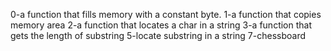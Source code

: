 0-a function that fills memory with a constant byte.
1-a function that copies memory area
2-a function that locates a char in a string
3-a function that gets the length of substring
5-locate substring in a string
7-chessboard
